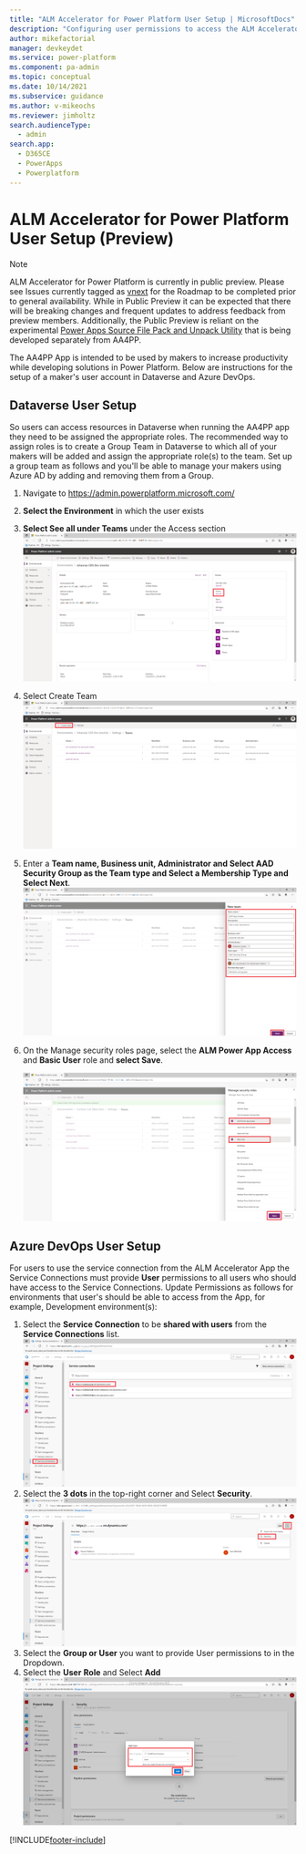 ```yaml
---
title: "ALM Accelerator for Power Platform User Setup | MicrosoftDocs"
description: "Configuring user permissions to access the ALM Accelerator for Power Platform App and Pipelines."
author: mikefactorial
manager: devkeydet
ms.service: power-platform
ms.component: pa-admin
ms.topic: conceptual
ms.date: 10/14/2021
ms.subservice: guidance
ms.author: v-mikeochs
ms.reviewer: jimholtz
search.audienceType: 
  - admin
search.app: 
  - D365CE
  - PowerApps
  - Powerplatform
---
```

# ALM Accelerator for Power Platform User Setup (Preview)

> [!NOTE]
> ALM Accelerator for Power Platform is currently in public preview. Please see Issues currently tagged as [vnext](https://github.com/microsoft/coe-starter-kit/issues?q=is%3Aopen+is%3Aissue+label%3Aalm-accelerator+label%3Avnext) for the Roadmap to be completed prior to general availability. While in Public Preview it can be expected that there will be breaking changes and frequent updates to address feedback from preview members. Additionally, the Public Preview is reliant on the experimental [Power Apps Source File Pack and Unpack Utility](https://github.com/microsoft/PowerApps-Language-Tooling) that is being developed separately from AA4PP.

The AA4PP App is intended to be used by makers to increase productivity while developing solutions in Power Platform. Below are instructions for the setup of a maker's user account in Dataverse and Azure DevOps.

## Dataverse User Setup

So users can access resources in Dataverse when running the AA4PP app they need to be assigned the appropriate roles. The recommended way to assign roles is to create a Group Team in Dataverse to which all of your makers will be added and assign the appropriate role(s) to the team. Set up a group team as follows and you'll be able to manage your makers using Azure AD by adding and removing them from a Group.

1. Navigate to <https://admin.powerplatform.microsoft.com/>
1. **Select the Environment** in which the user exists
1. **Select See all under Teams** under the Access section
   ![Select See all under Teams](media/setup-almacceleratoradvanced-users/image-20210709143811208.png)
1. Select Create Team
   ![Select Create Team](media/setup-almacceleratoradvanced-users/image-20210709144020206.png)
1. Enter a **Team name, Business unit, Administrator and Select AAD Security Group as the Team type and Select a Membership Type and Select Next**.
   ![Enter New Teams Details](media/setup-almacceleratoradvanced-users/image-20210709145337373.png)
1. On the Manage security roles page, select the **ALM Power App Access** and **Basic User** role and **select Save**.

   ![Manage Security Roles](media/setup-almacceleratoradvanced-users/image-20210709150149120.png)

## Azure DevOps User Setup

For users to use the service connection from the ALM Accelerator App the Service Connections must provide **User** permissions to all users who should have access to the Service Connections. Update Permissions as follows for environments that user's should be able to access from the App, for example, Development environment(s):

1. Select the **Service Connection** to be **shared with users** from the **Service Connections** list.
   ![Select the Service Connection](media/almacceleratoradvanced-components/image-20210401084558807.png)
1. Select the **3 dots** in the top-right corner and Select **Security**.
   ![Select Security](media/almacceleratoradvanced-components/image-20210401084807231.png)
1. Select the **Group or User** you want to provide User permissions to in the Dropdown.
1. Select the **User** **Role** and Select **Add**
   ![Select the Group, User and Role](media/setup-almacceleratoradvanced/SetServiceConnectionPermissions.png)

[!INCLUDE[footer-include](../../includes/footer-banner.md)]
